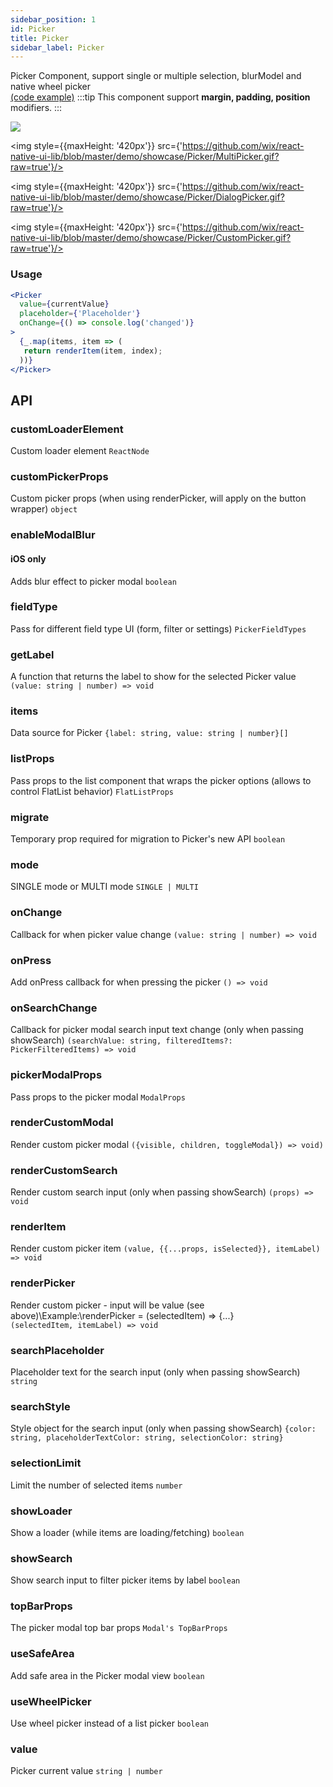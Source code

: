 ```yaml
---
sidebar_position: 1
id: Picker
title: Picker
sidebar_label: Picker
---
```


Picker Component, support single or multiple selection, blurModel and native wheel picker  
[(code example)](https://github.com/wix/react-native-ui-lib/blob/master/demo/src/screens/componentScreens/PickerScreen.tsx)
:::tip
This component support **margin, padding, position** modifiers.
:::
<div style={{display: 'flex', flexDirection: 'row', overflowX: 'auto', maxHeight: '500px', alignItems: 'center'}}><img style={{maxHeight: '420px'}} src={'https://github.com/wix/react-native-ui-lib/blob/master/demo/showcase/Picker/Default.gif?raw=true'}/>

<img style={{maxHeight: '420px'}} src={'https://github.com/wix/react-native-ui-lib/blob/master/demo/showcase/Picker/MultiPicker.gif?raw=true'}/>

<img style={{maxHeight: '420px'}} src={'https://github.com/wix/react-native-ui-lib/blob/master/demo/showcase/Picker/DialogPicker.gif?raw=true'}/>

<img style={{maxHeight: '420px'}} src={'https://github.com/wix/react-native-ui-lib/blob/master/demo/showcase/Picker/CustomPicker.gif?raw=true'}/>

</div>

### Usage
``` jsx live
<Picker
  value={currentValue}
  placeholder={'Placeholder'}
  onChange={() => console.log('changed')}
>
  {_.map(items, item => (
   return renderItem(item, index);
  ))}
</Picker>
```
## API
### customLoaderElement
Custom loader element
`ReactNode ` 

### customPickerProps
Custom picker props (when using renderPicker, will apply on the button wrapper)
`object ` 

### enableModalBlur
#### iOS only
Adds blur effect to picker modal
`boolean ` 

### fieldType
Pass for different field type UI (form, filter or settings)
`PickerFieldTypes ` 

### getLabel
A function that returns the label to show for the selected Picker value
`(value: string | number) => void ` 

### items
Data source for Picker
`{label: string, value: string | number}[] ` 

### listProps
Pass props to the list component that wraps the picker options (allows to control FlatList behavior)
`FlatListProps ` 

### migrate
Temporary prop required for migration to Picker's new API
`boolean ` 

### mode
SINGLE mode or MULTI mode
`SINGLE | MULTI ` 

### onChange
Callback for when picker value change
`(value: string | number) => void ` 

### onPress
Add onPress callback for when pressing the picker
`() => void ` 

### onSearchChange
Callback for picker modal search input text change (only when passing showSearch)
`(searchValue: string, filteredItems?: PickerFilteredItems) => void ` 

### pickerModalProps
Pass props to the picker modal
`ModalProps ` 

### renderCustomModal
Render custom picker modal
`({visible, children, toggleModal}) => void) ` 

### renderCustomSearch
Render custom search input (only when passing showSearch)
`(props) => void ` 

### renderItem
Render custom picker item
`(value, {{...props, isSelected}}, itemLabel) => void ` 

### renderPicker
Render custom picker - input will be value (see above)\Example:\renderPicker = \(selectedItem) => \{...\}\
`(selectedItem, itemLabel) => void ` 

### searchPlaceholder
Placeholder text for the search input (only when passing showSearch)
`string ` 

### searchStyle
Style object for the search input (only when passing showSearch)
`{color: string, placeholderTextColor: string, selectionColor: string} ` 

### selectionLimit
Limit the number of selected items
`number ` 

### showLoader
Show a loader (while items are loading/fetching)
`boolean ` 

### showSearch
Show search input to filter picker items by label
`boolean ` 

### topBarProps
The picker modal top bar props
`Modal's TopBarProps ` 

### useSafeArea
Add safe area in the Picker modal view
`boolean ` 

### useWheelPicker
Use wheel picker instead of a list picker
`boolean ` 

### value
Picker current value
`string | number ` 


